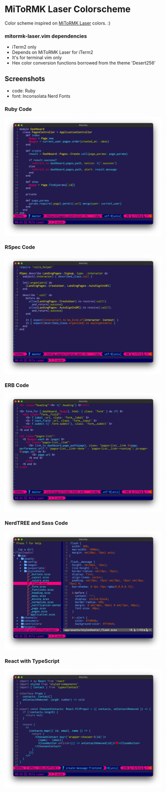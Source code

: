MiToRMK Laser Colorscheme
=========================

Color scheme inspired on [MiToRMK Laser](https://mitormk.com/laser-gmk/#jp-carousel-1738) colors. :)

### mitormk-laser.vim dependencies
- iTerm2 only
- Depends on MiToRMK Laser for iTerm2
- It's for terminal vim only
- Hex color conversion functions borrowed from the theme 'Desert256'

## Screenshots
- code: Ruby
- font: Inconsolata Nerd Fonts

### Ruby Code
![Ruby Code in MiToRMK Laser Colorscheme](https://github.com/stulzer/mitormk-laser/raw/master/images/ruby.png)

### RSpec Code
![RSpec Code in MiToRMK Laser Colorscheme](https://github.com/stulzer/mitormk-laser/raw/master/images/rspec.png)

### ERB Code
![Embeded Ruby HTML Code in MiToRMK Laser Colorscheme](https://github.com/stulzer/mitormk-laser/raw/master/images/erb.png)

### NerdTREE and Sass Code
![NerdTREE and Sass Code in MiToRMK Laser Colorscheme](https://github.com/stulzer/mitormk-laser/raw/master/images/nerdtree-sass.png)

### React with TypeScript
![React with TypeScript code in MiToRMK Laser Colorscheme](https://github.com/stulzer/mitormk-laser/raw/master/images/react-ts.png)
